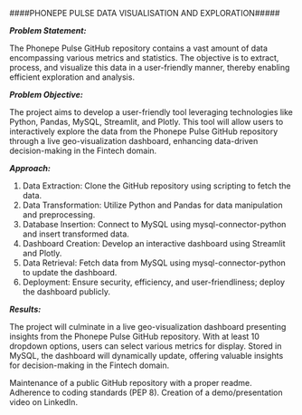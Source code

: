 ####PHONEPE PULSE DATA VISUALISATION AND EXPLORATION#####


***Problem Statement:***

The Phonepe Pulse GitHub repository contains a vast amount of data encompassing various metrics and statistics. The objective is to extract, process, and visualize this data in a user-friendly manner, thereby enabling efficient exploration and analysis.


***Problem Objective:***

The project aims to develop a user-friendly tool leveraging technologies like Python, Pandas, MySQL, Streamlit, and Plotly. This tool will allow users to interactively explore the data from the Phonepe Pulse GitHub repository through a live geo-visualization dashboard, enhancing data-driven decision-making in the Fintech domain.


***Approach:***

1. Data Extraction: Clone the GitHub repository using scripting to fetch the data.
2. Data Transformation: Utilize Python and Pandas for data manipulation and preprocessing.
3. Database Insertion: Connect to MySQL using mysql-connector-python and insert transformed data.
4. Dashboard Creation: Develop an interactive dashboard using Streamlit and Plotly.
5. Data Retrieval: Fetch data from MySQL using mysql-connector-python to update the dashboard.
6. Deployment: Ensure security, efficiency, and user-friendliness; deploy the dashboard publicly.


***Results:***

The project will culminate in a live geo-visualization dashboard presenting insights from the Phonepe Pulse GitHub repository. With at least 10 dropdown options, users can select various metrics for display. Stored in MySQL, the dashboard will dynamically update, offering valuable insights for decision-making in the Fintech domain.


Maintenance of a public GitHub repository with a proper readme.
Adherence to coding standards (PEP 8).
Creation of a demo/presentation video on LinkedIn.

